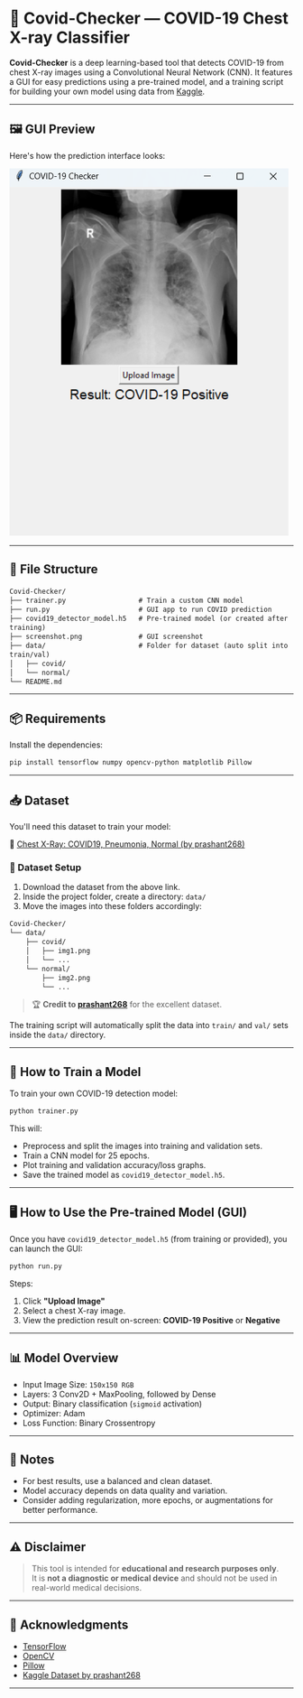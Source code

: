# 🦠 Covid-Checker — COVID-19 Chest X-ray Classifier

**Covid-Checker** is a deep learning-based tool that detects COVID-19 from chest X-ray images using a Convolutional Neural Network (CNN). It features a GUI for easy predictions using a pre-trained model, and a training script for building your own model using data from [Kaggle](https://www.kaggle.com/datasets/prashant268/chest-xray-covid19-pneumonia).

---

## 🖼️ GUI Preview

Here's how the prediction interface looks:

![GUI Screenshot](preview.png)

---

## 📁 File Structure

```
Covid-Checker/
├── trainer.py                  # Train a custom CNN model
├── run.py                      # GUI app to run COVID prediction
├── covid19_detector_model.h5   # Pre-trained model (or created after training)
├── screenshot.png              # GUI screenshot
├── data/                       # Folder for dataset (auto split into train/val)
│   ├── covid/
│   └── normal/
└── README.md
```

---

## 📦 Requirements

Install the dependencies:

```bash
pip install tensorflow numpy opencv-python matplotlib Pillow
```

---

## 📥 Dataset

You'll need this dataset to train your model:

🔗 [Chest X-Ray: COVID19, Pneumonia, Normal (by prashant268)](https://www.kaggle.com/datasets/prashant268/chest-xray-covid19-pneumonia)

### 🔧 Dataset Setup

1. Download the dataset from the above link.
2. Inside the project folder, create a directory: `data/`
3. Move the images into these folders accordingly:

```
Covid-Checker/
└── data/
    ├── covid/
    │   ├── img1.png
    │   └── ...
    └── normal/
        ├── img2.png
        └── ...
```

> 🏆 **Credit to [prashant268](https://www.kaggle.com/prashant268)** for the excellent dataset.

The training script will automatically split the data into `train/` and `val/` sets inside the `data/` directory.

---

## 🧠 How to Train a Model

To train your own COVID-19 detection model:

```bash
python trainer.py
```

This will:

- Preprocess and split the images into training and validation sets.
- Train a CNN model for 25 epochs.
- Plot training and validation accuracy/loss graphs.
- Save the trained model as `covid19_detector_model.h5`.

---

## 🖥️ How to Use the Pre-trained Model (GUI)

Once you have `covid19_detector_model.h5` (from training or provided), you can launch the GUI:

```bash
python run.py
```

Steps:
1. Click **"Upload Image"**
2. Select a chest X-ray image.
3. View the prediction result on-screen: **COVID-19 Positive** or **Negative**

---

## 📊 Model Overview

- Input Image Size: `150x150 RGB`
- Layers: 3 Conv2D + MaxPooling, followed by Dense
- Output: Binary classification (`sigmoid` activation)
- Optimizer: Adam
- Loss Function: Binary Crossentropy

---

## 📌 Notes

- For best results, use a balanced and clean dataset.
- Model accuracy depends on data quality and variation.
- Consider adding regularization, more epochs, or augmentations for better performance.

---

## ⚠️ Disclaimer

> This tool is intended for **educational and research purposes only**.  
> It is **not a diagnostic or medical device** and should not be used in real-world medical decisions.

---

## 🙌 Acknowledgments

- [TensorFlow](https://www.tensorflow.org/)
- [OpenCV](https://opencv.org/)
- [Pillow](https://python-pillow.org/)
- [Kaggle Dataset by prashant268](https://www.kaggle.com/datasets/prashant268/chest-xray-covid19-pneumonia)

---
